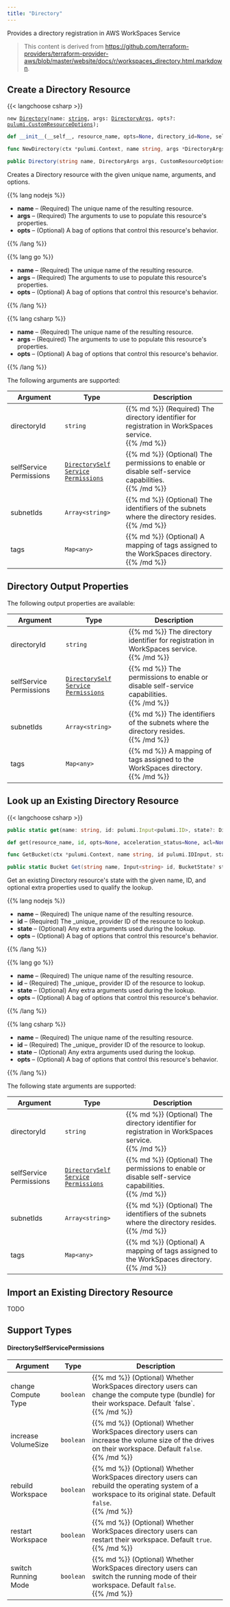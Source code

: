 ```yaml
---
title: "Directory"
---
```


<!-- WARNING: this file was generated by the Pulumi Terraform Bridge (tfgen) Tool. -->
<!-- Do not edit by hand unless you're certain you know what you are doing! -->

<style>
  table td p { margin-top: 0; margin-bottom: 0; }
</style>

Provides a directory registration in AWS WorkSpaces Service

> This content is derived from https://github.com/terraform-providers/terraform-provider-aws/blob/master/website/docs/r/workspaces_directory.html.markdown.


## Create a Directory Resource

{{< langchoose csharp >}}

<div class="highlight"><pre class="chroma"><code class="language-typescript" data-lang="typescript"><span class="k">new</span> <span class="nx"><a href=/docs/reference/pkg/nodejs/pulumi/aws/s3/#Directory>Directory</a></span><span class="p">(</span><span class="nx">name</span>: <span class="kt"><a href=https://developer.mozilla.org/en-US/docs/Web/JavaScript/Reference/Global_Objects/String>string</a></span><span class="p">,</span> <span class="nx">args</span>: <span class="kt"><a href=/docs/reference/pkg/nodejs/pulumi/aws/s3/#DirectoryArgs>DirectoryArgs</a></span><span class="p">,</span> <span class="nx">opts?</span>: <span class="kt"><a href=/docs/reference/pkg/nodejs/pulumi/pulumi/#CustomResourceOptions>pulumi.CustomResourceOptions</a></span><span class="p">);</span></code></pre></div>

```python
def __init__(__self__, resource_name, opts=None, directory_id=None, self_service_permissions=None, subnet_ids=None, tags=None, __props__=None)
```

```go
func NewDirectory(ctx *pulumi.Context, name string, args *DirectoryArgs, opts ...pulumi.ResourceOption) (*Directory, error)

```

```csharp
public Directory(string name, DirectoryArgs args, CustomResourceOptions? options = null)

```

Creates a Directory resource with the given unique name, arguments, and options.

{{% lang nodejs %}}
<ul class="pl-10">
    <li><strong>name</strong> &ndash; (Required) The unique name of the resulting resource.</li>
    <li><strong>args</strong> &ndash; (Required) The arguments to use to populate this resource's properties.</li>
    <li><strong>opts</strong> &ndash; (Optional) A bag of options that control this resource's behavior.</li>
</ul>
{{% /lang %}}

{{% lang go %}}
<ul class="pl-10">
    <li><strong>name</strong> &ndash; (Required) The unique name of the resulting resource.</li>
    <li><strong>args</strong> &ndash; (Required) The arguments to use to populate this resource's properties.</li>
    <li><strong>opts</strong> &ndash; (Optional) A bag of options that control this resource's behavior.</li>
</ul>
{{% /lang %}}

{{% lang csharp %}}
<ul class="pl-10">
    <li><strong>name</strong> &ndash; (Required) The unique name of the resulting resource.</li>
    <li><strong>args</strong> &ndash; (Required) The arguments to use to populate this resource's properties.</li>
    <li><strong>opts</strong> &ndash; (Optional) A bag of options that control this resource's behavior.</li>
</ul>
{{% /lang %}}

The following arguments are supported:

<table class="ml-6">
    <thead>
        <tr>
            <th>Argument</th>
            <th>Type</th>
            <th>Description</th>
        </tr>
    </thead>
    <tbody>
        <tr>
            <td class="align-top">directory<wbr>Id</td>
            <td class="align-top"><code>string</code></td>
            <td class="align-top">{{% md %}}
(Required) The directory identifier for registration in WorkSpaces service.

{{% /md %}}</td>
        </tr>
        <tr>
            <td class="align-top">self<wbr>Service<wbr>Permissions</td>
            <td class="align-top"><code><a href="#directoryselfservicepermissions">Directory<wbr>Self<wbr>Service<wbr>Permissions</a></code></td>
            <td class="align-top">{{% md %}}
(Optional) The permissions to enable or disable self-service capabilities.

{{% /md %}}</td>
        </tr>
        <tr>
            <td class="align-top">subnet<wbr>Ids</td>
            <td class="align-top"><code>Array&lt;<wbr>string<wbr>&gt;</code></td>
            <td class="align-top">{{% md %}}
(Optional) The identifiers of the subnets where the directory resides.

{{% /md %}}</td>
        </tr>
        <tr>
            <td class="align-top">tags</td>
            <td class="align-top"><code>Map&lt;<wbr>any<wbr>&gt;</code></td>
            <td class="align-top">{{% md %}}
(Optional) A mapping of tags assigned to the WorkSpaces directory.

{{% /md %}}</td>
        </tr>
    </tbody>
</table>

## Directory Output Properties

The following output properties are available:

<table class="ml-6">
    <thead>
        <tr>
            <th>Argument</th>
            <th>Type</th>
            <th>Description</th>
        </tr>
    </thead>
    <tbody>
        <tr>
            <td class="align-top">directory<wbr>Id</td>
            <td class="align-top"><code>string</code></td>
            <td class="align-top">{{% md %}}
The directory identifier for registration in WorkSpaces service.

{{% /md %}}</td>
        </tr>
        <tr>
            <td class="align-top">self<wbr>Service<wbr>Permissions</td>
            <td class="align-top"><code><a href="#directoryselfservicepermissions">Directory<wbr>Self<wbr>Service<wbr>Permissions</a></code></td>
            <td class="align-top">{{% md %}}
The permissions to enable or disable self-service capabilities.

{{% /md %}}</td>
        </tr>
        <tr>
            <td class="align-top">subnet<wbr>Ids</td>
            <td class="align-top"><code>Array&lt;<wbr>string<wbr>&gt;</code></td>
            <td class="align-top">{{% md %}}
The identifiers of the subnets where the directory resides.

{{% /md %}}</td>
        </tr>
        <tr>
            <td class="align-top">tags</td>
            <td class="align-top"><code>Map&lt;<wbr>any<wbr>&gt;</code></td>
            <td class="align-top">{{% md %}}
A mapping of tags assigned to the WorkSpaces directory.

{{% /md %}}</td>
        </tr>
    </tbody>
</table>

## Look up an Existing Directory Resource

{{< langchoose csharp >}}

```typescript
public static get(name: string, id: pulumi.Input<pulumi.ID>, state?: DirectoryState, opts?: pulumi.CustomResourceOptions): Directory;
```

```python
def get(resource_name, id, opts=None, acceleration_status=None, acl=None, arn=None, bucket=None, bucket_domain_name=None, bucket_prefix=None, bucket_regional_domain_name=None, cors_rules=None, force_destroy=None, hosted_zone_id=None, lifecycle_rules=None, loggings=None, object_lock_configuration=None, policy=None, region=None, replication_configuration=None, request_payer=None, server_side_encryption_configuration=None, tags=None, versioning=None, website=None, website_domain=None, website_endpoint=None)
```

```go
func GetBucket(ctx *pulumi.Context, name string, id pulumi.IDInput, state *BucketState, opts ...pulumi.ResourceOption) (*Bucket, error)
```

```csharp
public static Bucket Get(string name, Input<string> id, BucketState? state = null, CustomResourceOptions? options = null);
```

Get an existing Directory resource's state with the given name, ID, and optional extra
properties used to qualify the lookup.

{{% lang nodejs %}}
<ul class="pl-10">
    <li><strong>name</strong> &ndash; (Required) The unique name of the resulting resource.</li>
    <li><strong>id</strong> &ndash; (Required) The _unique_ provider ID of the resource to lookup.</li>
    <li><strong>state</strong> &ndash; (Optional) Any extra arguments used during the lookup.</li>
    <li><strong>opts</strong> &ndash; (Optional) A bag of options that control this resource's behavior.</li>
</ul>
{{% /lang %}}

{{% lang go %}}
<ul class="pl-10">
    <li><strong>name</strong> &ndash; (Required) The unique name of the resulting resource.</li>
    <li><strong>id</strong> &ndash; (Required) The _unique_ provider ID of the resource to lookup.</li>
    <li><strong>state</strong> &ndash; (Optional) Any extra arguments used during the lookup.</li>
    <li><strong>opts</strong> &ndash; (Optional) A bag of options that control this resource's behavior.</li>
</ul>
{{% /lang %}}

{{% lang csharp %}}
<ul class="pl-10">
    <li><strong>name</strong> &ndash; (Required) The unique name of the resulting resource.</li>
    <li><strong>id</strong> &ndash; (Required) The _unique_ provider ID of the resource to lookup.</li>
    <li><strong>state</strong> &ndash; (Optional) Any extra arguments used during the lookup.</li>
    <li><strong>opts</strong> &ndash; (Optional) A bag of options that control this resource's behavior.</li>
</ul>
{{% /lang %}}

The following state arguments are supported:

<table class="ml-6">
    <thead>
        <tr>
            <th>Argument</th>
            <th>Type</th>
            <th>Description</th>
        </tr>
    </thead>
    <tbody>
        <tr>
            <td class="align-top">directory<wbr>Id</td>
            <td class="align-top"><code>string</code></td>
            <td class="align-top">{{% md %}}
(Optional) The directory identifier for registration in WorkSpaces service.

{{% /md %}}</td>
        </tr>
        <tr>
            <td class="align-top">self<wbr>Service<wbr>Permissions</td>
            <td class="align-top"><code><a href="#directoryselfservicepermissions">Directory<wbr>Self<wbr>Service<wbr>Permissions</a></code></td>
            <td class="align-top">{{% md %}}
(Optional) The permissions to enable or disable self-service capabilities.

{{% /md %}}</td>
        </tr>
        <tr>
            <td class="align-top">subnet<wbr>Ids</td>
            <td class="align-top"><code>Array&lt;<wbr>string<wbr>&gt;</code></td>
            <td class="align-top">{{% md %}}
(Optional) The identifiers of the subnets where the directory resides.

{{% /md %}}</td>
        </tr>
        <tr>
            <td class="align-top">tags</td>
            <td class="align-top"><code>Map&lt;<wbr>any<wbr>&gt;</code></td>
            <td class="align-top">{{% md %}}
(Optional) A mapping of tags assigned to the WorkSpaces directory.

{{% /md %}}</td>
        </tr>
    </tbody>
</table>

## Import an Existing Directory Resource

TODO

## Support Types

#### DirectorySelfServicePermissions

<table class="ml-6">
    <thead>
        <tr>
            <th>Argument</th>
            <th>Type</th>
            <th>Description</th>
        </tr>
    </thead>
    <tbody>
        <tr>
            <td class="align-top">change<wbr>Compute<wbr>Type</td>
            <td class="align-top"><code>boolean</code></td>
            <td class="align-top">{{% md %}}
(Optional) Whether WorkSpaces directory users can change the compute type (bundle) for their workspace. Default `false`.

{{% /md %}}</td>
        </tr>
        <tr>
            <td class="align-top">increase<wbr>Volume<wbr>Size</td>
            <td class="align-top"><code>boolean</code></td>
            <td class="align-top">{{% md %}}
(Optional) Whether WorkSpaces directory users can increase the volume size of the drives on their workspace. Default `false`.

{{% /md %}}</td>
        </tr>
        <tr>
            <td class="align-top">rebuild<wbr>Workspace</td>
            <td class="align-top"><code>boolean</code></td>
            <td class="align-top">{{% md %}}
(Optional) Whether WorkSpaces directory users can rebuild the operating system of a workspace to its original state. Default `false`.

{{% /md %}}</td>
        </tr>
        <tr>
            <td class="align-top">restart<wbr>Workspace</td>
            <td class="align-top"><code>boolean</code></td>
            <td class="align-top">{{% md %}}
(Optional) Whether WorkSpaces directory users can restart their workspace. Default `true`.

{{% /md %}}</td>
        </tr>
        <tr>
            <td class="align-top">switch<wbr>Running<wbr>Mode</td>
            <td class="align-top"><code>boolean</code></td>
            <td class="align-top">{{% md %}}
(Optional) Whether WorkSpaces directory users can switch the running mode of their workspace. Default `false`.

{{% /md %}}</td>
        </tr>
    </tbody>
</table>

